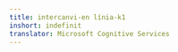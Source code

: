 ```yaml
---
title: intercanvi-en línia-k1
inshort: indefinit
translator: Microsoft Cognitive Services
---
```




